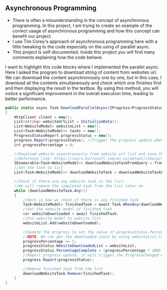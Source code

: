 ## Asynchronous Programming
- There is often a misunderstanding in the concept of asynchronous programming. In this project, I am trying to create an example of the correct usage of asynchronous programming and how this concept can benefit our project.
- I use Tim Corey's approach of asynchronous programming here with a little tweaking to the code especially on the using of parallel async.
- This project is self-documented. Inside this project you will find many comments explaining how the code behave.

I want to highlight this code blocks where I implemented the parallel async.
Here I asked the program to download string of content from websites url.
We can download the content asynchronously one by one, but in this case, I download all the contents simultaneously and check which one finishes first and then displaying the result in the textbox.
By using this method, you will notice a significant improvement in the overall execution time, leading to better performance.

```cs
public static async Task DownloadParallelAsync(IProgress<ProgressStatusReport> progress)
{
    HttpClient client = new();
    List<string> websiteUrlList = InitializeData();
    List<WebsiteModel> websiteList = new();
    List<Task<WebsiteModel>> tasks = new();
    ProgressStatusReport progressStatus = new();
    progress.Report(progressStatus); //Trigger the progress update when data has no content so the progress bar will start from zero
    int progressPercentage = 0;

    //Download website asynchronously from website url list and save the task to the IEnumerable
    //Reference link: https://learn.microsoft.com/en-us/dotnet/csharp/asynchronous-programming/start-multiple-async-tasks-and-process-them-as-they-complete
    IEnumerable<Task<WebsiteModel>> downloadWebsiteTaskFromQuery = from webisteUrl in websiteUrlList select DownloadWebsiteFromUrlAsync(webisteUrl, client);
    //Set the task to list
    List<Task<WebsiteModel>> downloadWebsiteTask = downloadWebsiteTaskFromQuery.ToList();

    //Check if there are any website task in the list.
    //We will remove the completed task from the list later on
    while (downloadWebsiteTask.Any())
    {
        //Here is how we check if there is any finished task
        Task<WebsiteModel> finishedTask = await Task.WhenAny(downloadWebsiteTask);
        //Get the website model of finished task
        var websiteDownloaded = await finishedTask;
        //Put website model to website list
        websiteList.Add(websiteDownloaded);

        //Update the progress to set the value of progressStatus.PercentageComplete
        //NOTE: We can get the downloaded count by using websiteList.Count(), but we want to separate the progressPercentage just to make it readable
        progressPercentage += 1;
        progressStatus.WebsiteDownloadedList = websiteList;
        progressStatus.PercentageComplete = (progressPercentage * 100) / websiteUrlList.Count;
        //Report progress update, it will trigger the ProgressChanged event handler
        progress.Report(progressStatus);

        //Remove finished task from the list
        downloadWebsiteTask.Remove(finishedTask);
    }
}
```
